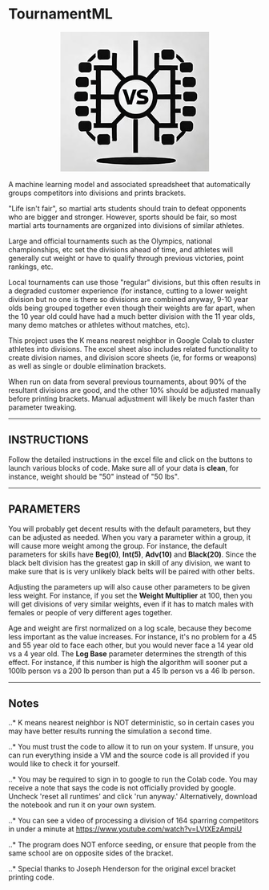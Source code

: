 # TournamentML


<p align="center">
  <img src="tournament-ml.jpg" alt="project logo" />
</p>


A machine learning model and associated spreadsheet that automatically groups competitors into divisions and prints brackets. 

"Life isn't fair", so martial arts students should train to defeat opponents who are bigger and stronger. However, sports should be fair, so most martial arts tournaments are organized into divisions of similar athletes. 

Large and official tournaments such as the Olympics, national championships, etc set the divisions ahead of time, and athletes will generally cut weight or have to qualify through previous victories, point rankings, etc. 

Local tournaments can use those "regular" divisions, but this often results in a degraded customer experience (for instance, cutting to a lower weight division but no one is there so divisions are combined anyway, 9-10 year olds being grouped together even though their weights are far apart, when the 10 year old could have had a much better division with the 11 year olds, many demo matches or athletes without matches, etc). 

This project uses the K means nearest neighbor in Google Colab to cluster athletes into divisions. The excel sheet also includes related functionality to create division names, and division score sheets (ie, for forms or weapons) as well as single or double elimination brackets. 

When run on data from several previous tournaments, about 90% of the resultant divisions are good, and the other 10% should be adjusted manually before printing brackets. Manual adjustment will likely be much faster than parameter tweaking. 

***
## INSTRUCTIONS

Follow the detailed instructions in the excel file and click on the buttons to launch various blocks of code. Make sure all of your data is **clean**, for instance, weight should be "50" instead of "50 lbs". 

*** 
## PARAMETERS
You will probably get decent results with the default parameters, but they can be adjusted as needed. When you vary a parameter within a group, it will cause more weight among the group. For instance, the default parameters for skills have **Beg(0)**, **Int(5)**, **Adv(10)** and **Black(20)**. Since the black belt division has the greatest gap in skill of any division, we want to make sure that is is very unlikely black belts will be paired with other belts. 

Adjusting the parameters up will also cause other parameters to be given less weight. For instance, if you set the **Weight Multiplier** at 100, then you will get divisions of very similar weights, even if it has to match males with females or people of very different ages together. 

Age and weight are first normalized on a log scale, because they become less important as the value increases. For instance, it's no problem for a 45 and 55 year old to face each other, but you would never face a 14 year old vs a 4 year old. The **Log Base** parameter determines the strength of this effect. For instance, if this number is high the algorithm will sooner put a 100lb person vs a 200 lb person than put a 45 lb person vs a 46 lb person. 

***
## Notes

..* K means nearest neighbor is NOT deterministic, so in certain cases you may have better results running the simulation a second time. 

..* You must trust the code to allow it to run on your system. If unsure, you can run everything inside a VM and the source code is all provided if you would like to check it for yourself. 

..* You may be required to sign in to google to run the Colab code. You may receive a note that says the code is not officially provided by google. Uncheck 'reset all runtimes' and click 'run anyway.'  Alternatively, download the notebook and run it on your own system. 

..* You can see a video of processing a division of 164 sparring competitors in under a minute at https://www.youtube.com/watch?v=LVtXEzAmpiU

..* The program does NOT enforce seeding, or ensure that people from the same school are on opposite sides of the bracket. 

..* Special thanks to Joseph Henderson for the original excel bracket printing code. 
